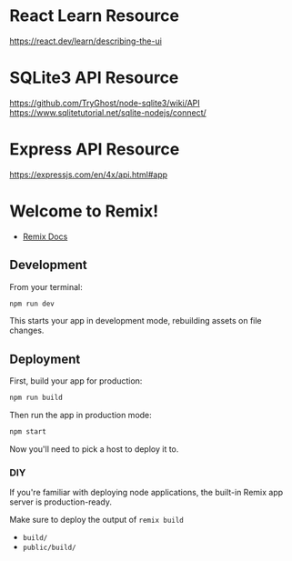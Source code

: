 # React Learn Resource
https://react.dev/learn/describing-the-ui

# SQLite3 API Resource
https://github.com/TryGhost/node-sqlite3/wiki/API
https://www.sqlitetutorial.net/sqlite-nodejs/connect/

# Express API Resource
https://expressjs.com/en/4x/api.html#app

# Welcome to Remix!

- [Remix Docs](https://remix.run/docs)

## Development

From your terminal:

```sh
npm run dev
```

This starts your app in development mode, rebuilding assets on file changes.

## Deployment

First, build your app for production:

```sh
npm run build
```

Then run the app in production mode:

```sh
npm start
```

Now you'll need to pick a host to deploy it to.

### DIY

If you're familiar with deploying node applications, the built-in Remix app server is production-ready.

Make sure to deploy the output of `remix build`

- `build/`
- `public/build/`
